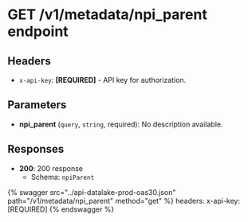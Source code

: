 # GET /v1/metadata/npi_parent endpoint

## Headers

- `x-api-key`: **[REQUIRED]** - API key for authorization.

## Parameters

- **npi_parent** (`query`, `string`, required): No description available.

## Responses

- **200**: 200 response
  - Schema: `npiParent`


{% swagger src="../api-datalake-prod-oas30.json" path="/v1/metadata/npi_parent" method="get" %}
  headers:
    x-api-key: [REQUIRED]
{% endswagger %}

